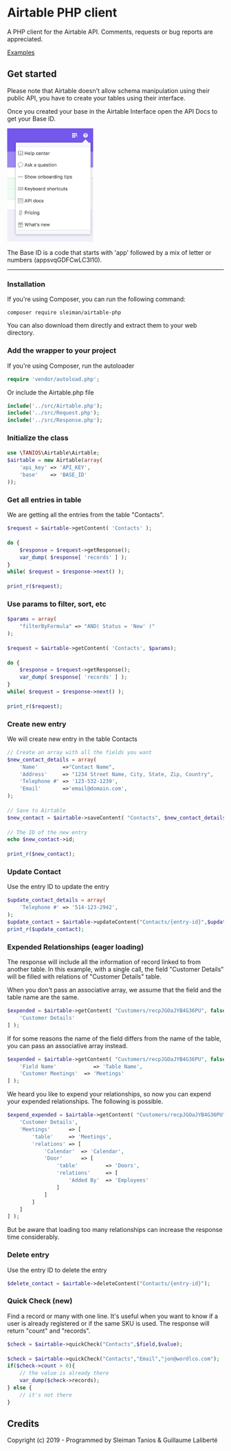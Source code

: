 # Airtable PHP client
A PHP client for the Airtable API. Comments, requests or bug reports are appreciated.

[Examples](examples)


## Get started

Please note that Airtable doesn't allow schema manipulation using their public API, you have to create your tables using their interface.

Once you created your base in the Airtable Interface open the API Docs to get your Base ID.


<img src="examples/img/api-doc-b.png" alt="API Doc Airtable"  width="200">

The Base ID is a code that starts with 'app' followed by a mix of letter or numbers (appsvqGDFCwLC3I10).

---

### Installation

If you're using Composer, you can run the following command:
```
composer require sleiman/airtable-php
```
You can also download them directly and extract them to your web directory.


### Add the wrapper to your project
If you're using Composer, run the autoloader
```php
require 'vendor/autoload.php';
```
Or include the Airtable.php file

```php
include('../src/Airtable.php');
include('../src/Request.php');
include('../src/Response.php');
```
### Initialize the class
```php
use \TANIOS\Airtable\Airtable;
$airtable = new Airtable(array(
    'api_key' => 'API_KEY',
    'base'    => 'BASE_ID'
));
```
### Get all entries in table
We are getting all the entries from the table "Contacts". 
```php
$request = $airtable->getContent( 'Contacts' );

do {
    $response = $request->getResponse();
    var_dump( $response[ 'records' ] );
}
while( $request = $response->next() );

print_r($request);
```
### Use params to filter, sort, etc
```php
$params = array(
    "filterByFormula" => "AND( Status = 'New' )"
);

$request = $airtable->getContent( 'Contacts', $params);

do {
    $response = $request->getResponse();
    var_dump( $response[ 'records' ] );
}
while( $request = $response->next() );

print_r($request);
```
### Create new entry
We will create new entry in the table Contacts
```php
// Create an array with all the fields you want 
$new_contact_details = array(
    'Name'        =>"Contact Name",
    'Address'     => "1234 Street Name, City, State, Zip, Country",
    'Telephone #' => '123-532-1239',
    'Email'       =>'email@domain.com',
);

// Save to Airtable
$new_contact = $airtable->saveContent( "Contacts", $new_contact_details );

// The ID of the new entry
echo $new_contact->id;

print_r($new_contact);
```

### Update Contact
Use the entry ID to update the entry
```php
$update_contact_details = array(
	'Telephone #' => '514-123-2942',
);
$update_contact = $airtable->updateContent("Contacts/{entry-id}",$update_contact_details);
print_r($update_contact);
```
### Expended Relationships (eager loading)
The response will include all the information of record linked to from another table.
In this example, with a single call, the field "Customer Details" will be filled with relations of "Customer Details" table.

When you don't pass an associative array, we assume that the field and the table name are the same.
```php
$expended = $airtable->getContent( "Customers/recpJGOaJYB4G36PU", false, [
    'Customer Details'
] );
```

If for some reasons the name of the field differs from the name of the table, you can pass an associative array instead.
```php
$expended = $airtable->getContent( "Customers/recpJGOaJYB4G36PU", false, [
    'Field Name' 	        => 'Table Name',
    'Customer Meetings'  => 'Meetings'
] );
```

We heard you like to expend your relationships, so now you can expend your expended relationships.
The following is possible.
```php
$expend_expended = $airtable->getContent( "Customers/recpJGOaJYB4G36PU", false, [
    'Customer Details',
    'Meetings'      => [
        'table'     => 'Meetings',
        'relations' => [
            'Calendar'  => 'Calendar',
            'Door'      => [
                'table'         => 'Doors',
                'relations'     => [
                    'Added By'  => 'Employees'
                ]
            ]
        ]
    ]
] );
```

But be aware that loading too many relationships can increase the response time considerably.

### Delete entry
Use the entry ID to delete the entry
```php
$delete_contact = $airtable->deleteContent("Contacts/{entry-id}");
```

### Quick Check (new)
Find a record or many with one line. It's useful when you want to know if a user is already registered or if the same SKU is used.
The response will return "count" and "records".
```php
$check = $airtable->quickCheck("Contacts",$field,$value);

$check = $airtable->quickCheck("Contacts","Email","jon@wordlco.com");
if($check->count > 0){
    // the value is already there
    var_dump($check->records);
} else {
    // it's not there
}
```

## Credits

Copyright (c) 2019 - Programmed by Sleiman Tanios & Guillaume Laliberté
